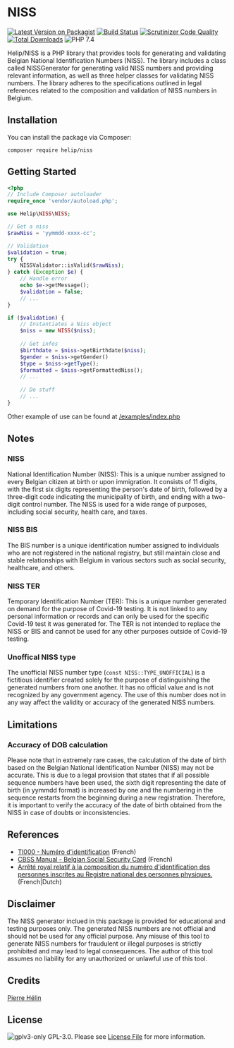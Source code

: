 NISS
==============

[![Latest Version on Packagist](https://img.shields.io/packagist/v/helip/niss.svg?style=flat-square)](https://packagist.org/packages/helip/niss) [![Build Status](https://scrutinizer-ci.com/g/helinp/helip-niss/badges/build.png?b=master)](https://scrutinizer-ci.com/g/helinp/helip-niss/build-status/master) [![Scrutinizer Code Quality](https://scrutinizer-ci.com/g/helinp/helip-niss/badges/quality-score.png?b=master)](https://scrutinizer-ci.com/g/helinp/helip-niss/?branch=master) [![Total Downloads](https://img.shields.io/packagist/dt/helip/niss.svg?style=flat-square)](https://packagist.org/packages/helip/niss) ![PHP 7.4](https://img.shields.io/badge/PHP-7.4-green)

Helip/NISS is a PHP library that provides tools for generating and validating Belgian National Identification Numbers (NISS). 
The library includes a class called NISSGenerator for generating valid NISS numbers and providing relevant information, as well as three helper classes for validating NISS numbers. The library adheres to the specifications outlined in legal references related to the composition and validation of NISS numbers in Belgium.

Installation
------------

You can install the package via Composer:
```shell
composer require helip/niss
```

Getting Started
---------------
```php
<?php
// Include Composer autoloader
require_once 'vendor/autoload.php';

use Helip\NISS\NISS;

// Get a niss
$rawNiss = 'yymmdd-xxxx-cc';

// Validation
$validation = true;
try {
    NISSValidator::isValid($rawNiss);
} catch (Exception $e) {
    // Handle error
    echo $e->getMessage();
    $validation = false;
    // ...
}

if ($validation) {
    // Instantiates a Niss object
    $niss = new NISS($niss);
    
    // Get infos
    $birthdate = $niss->getBirthdate($niss);
    $gender = $niss->getGender()
    $type = $niss->getType();
    $formatted = $niss->getFormattedNiss();
    // ...
    
    // Do stuff
    // ...
}
```

Other example of use can be found at [/examples/index.php](/examples/index.php)

Notes
----

### NISS
National Identification Number (NISS): This is a unique number assigned to every Belgian citizen at birth or upon immigration. It consists of 11 digits, with the first six digits representing the person's date of birth, followed by a three-digit code indicating the municipality of birth, and ending with a two-digit control number. The NISS is used for a wide range of purposes, including social security, health care, and taxes.

### NISS BIS
The BIS number is a unique identification number assigned to individuals who are not registered in the national registry, but still maintain close and stable relationships with Belgium in various sectors such as social security, healthcare, and others.

### NISS TER
Temporary Identification Number (TER): This is a unique number generated on demand for the purpose of Covid-19 testing. It is not linked to any personal information or records and can only be used for the specific Covid-19 test it was generated for. The TER is not intended to replace the NISS or BIS and cannot be used for any other purposes outside of Covid-19 testing.

### Unoffical NISS type
The unofficial NISS number type (`const NISS::TYPE_UNOFFICIAL`) is a fictitious identifier created solely for the purpose of distinguishing the generated numbers from one another. It has no official value and is not recognized by any government agency. The use of this number does not in any way affect the validity or accuracy of the generated NISS numbers.


Limitations
-----------
### Accuracy of DOB calculation
Please note that in extremely rare cases, the calculation of the date of birth based on the Belgian National Identification Number (NISS) may not be accurate. This is due to a legal provision that states that if all possible sequence numbers have been used, the sixth digit representing the date of birth (in yymmdd format) is increased by one and the numbering in the sequence restarts from the beginning during a new registration. Therefore, it is important to verify the accuracy of the date of birth obtained from the NISS in case of doubts or inconsistencies.


References
----------

* [TI000 - Numéro d'identification](https://www.ibz.rrn.fgov.be/fileadmin/user_upload/fr/rn/instructions/liste-TI/TI000_Numero-identification.pdf) (French)
* [CBSS Manual - Belgian Social Security Card](https://www.ksz-bcss.fgov.be/sites/default/files/assets/services_et_support/cbss_manual_fr.pdf ) (French)
* [Arrêté royal relatif à la composition du numéro d'identification des personnes inscrites au Registre national des personnes physiques. ](https://www.ejustice.just.fgov.be/cgi_loi/change_lg.pl?language=fr&la=F&cn=1984040333&table_name=loi) (French|Dutch)

Disclaimer
--------

The NISS generator inclued in this package is provided for educational and testing purposes only. The generated NISS numbers are not official and should not be used for any official purpose. Any misuse of this tool to generate NISS numbers for fraudulent or illegal purposes is strictly prohibited and may lead to legal consequences. The author of this tool assumes no liability for any unauthorized or unlawful use of this tool.

Credits
-------
[Pierre Hélin](https://github.com/helinp)

License
-------
![gplv3-only](https://www.gnu.org/graphics/gplv3-88x31.png)
GPL-3.0. Please see [License File](https://www.gnu.org/licenses/gpl-3.0.txt) for more information.
